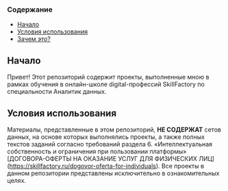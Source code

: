 ### Содержание<a class="anchor" id="contents"></a>
* [Начало](#ch_1)
* [Условия использования](#ch_2)
* [Зачем это?](#ch_3)

## Начало<a class="anchor" id="ch_1"></a>
Привет! Этот репозиторий содержит проекты, выполненные мною в рамках обучения в онлайн-школе digital-профессий SkillFactory по специальности Аналитик данных.

## Условия использования<a class="anchor" id="ch_2"></a>
Материалы, представленные в этом репозиторий, **НЕ СОДЕРЖАТ** сетов данных, на основе которых выполнялись проекты, а также полных текстов заданий согласно требований раздела 6. «Интеллектуальная собственность и ограничения при пользовании платформы» [ДОГОВОРА-ОФЕРТЫ НА ОКАЗАНИЕ УСЛУГ ДЛЯ ФИЗИЧЕСКИХ ЛИЦ] (https://skillfactory.ru/dogovor-oferta-for-individuals). Все проекты в данном репозитории представлены исключительно в ознакомительных целях.
